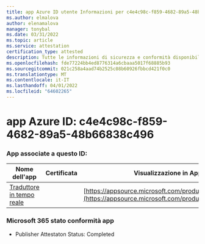 ```yaml
---
title: app Azure ID utente Informazioni per c4e4c98c-f859-4682-89a5-48b66838c496
ms.author: elmalova
author: elenamalova
manager: tonybal
ms.date: 03/31/2022
ms.topic: article
ms.service: attestation
certification_type: attested
description: Tutte le informazioni di sicurezza e conformità disponibili per c4e4c98c-f859-4682-89a5-48b66838c496.
ms.openlocfilehash: fde77224bb4ed8776314a6cbaaa5017f68885b93
ms.sourcegitcommit: 021c258a4aad74b2525c08b60926fbbcd421f0c0
ms.translationtype: MT
ms.contentlocale: it-IT
ms.lasthandoff: 04/01/2022
ms.locfileid: "64602265"
---
```

# <a name="azure-app-id-c4e4c98c-f859-4682-89a5-48b66838c496"></a>app Azure ID: c4e4c98c-f859-4682-89a5-48b66838c496


### <a name="apps-associated-with-this-id"></a>App associate a questo ID:
| **Nome dell'app** | **Certificata** | **Visualizzazione in AppSource** |
|--------------|---------------|-----------------------|
| [Traduttore in tempo reale](../forward/WA200002171.md) |  | [https://appsource.microsoft.com/product/office/WA200002171](https://appsource.microsoft.com/product/office/WA200002171) |

### <a name="microsoft-365-app-compliance-status"></a>Microsoft 365 stato conformità app
- Publisher Attestaton Status: Completed
